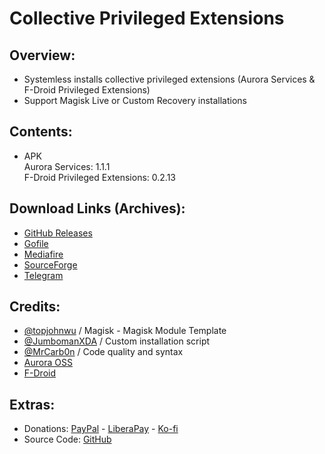 # Collective Privileged Extensions

## Overview:
- Systemless installs collective privileged extensions (Aurora Services & F-Droid Privileged Extensions)
- Support Magisk Live or Custom Recovery installations

## Contents:
- APK   
Aurora Services: 1.1.1   
F-Droid Privileged Extensions: 0.2.13   

## Download Links (Archives):
- [GitHub Releases](https://kutt.it/odJakp)
- [Gofile](https://kutt.it/BOFSxe)
- [Mediafire](https://kutt.it/osqUNi)
- [SourceForge](https://kutt.it/RXhLdl)
- [Telegram](https://kutt.it/qwBNKY)

## Credits:
- [@topjohnwu](https://github.com/topjohnwu) / Magisk - Magisk Module Template
- [@JumbomanXDA](https://github.com/JumbomanXDA) / Custom installation script
- [@MrCarb0n](https://github.com/MrCarb0n) / Code quality and syntax
- [Aurora OSS](https://gitlab.com/AuroraOSS/AuroraServices)
- [F-Droid](https://gitlab.com/fdroid/privileged-extension)

## Extras:
- Donations: [PayPal](https://paypal.me/gloeyisk) - [LiberaPay](https://liberapay.com/gloeyisk) - [Ko-fi](https://ko-fi.com/gloeyisk)
- Source Code: [GitHub](https://github.com/gloeyisk/microg/tree/ext)
